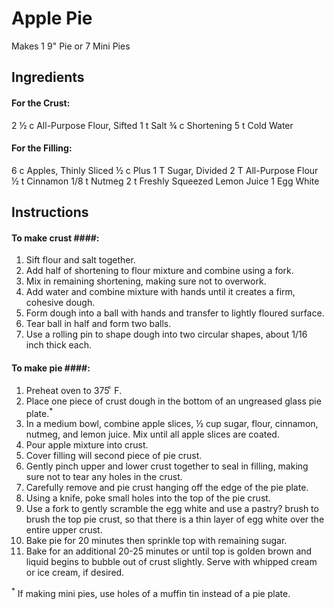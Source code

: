 # Apple Pie #

Makes 1 9" Pie or 7 Mini Pies

## Ingredients ##

#### For the Crust: ####
2 ½ c All-Purpose Flour, Sifted
1 t Salt
¾ c Shortening
5 t Cold Water

#### For the Filling: ####
6 c Apples, Thinly Sliced
½ c Plus 1 T Sugar, Divided
2 T All-Purpose Flour
½ t Cinnamon
1/8 t Nutmeg
2 t Freshly Squeezed Lemon Juice
1 Egg White

## Instructions ##

#### To make crust ####:

1. Sift flour and salt together.
2. Add half of shortening to flour mixture and combine using a fork.
3. Mix in remaining shortening, making sure not to overwork.
4. Add water and combine mixture with hands until it creates a firm, cohesive dough.
5. Form dough into a ball with hands and transfer to lightly floured surface.
6. Tear ball in half and form two balls.
7. Use a rolling pin to shape dough into two circular shapes, about 1/16 inch thick each.
 
#### To make pie ####: 

1. Preheat oven to 375 ͦ F.
2. Place one piece of crust dough in the bottom of an ungreased glass pie plate.<sup>*</sup>
3. In a medium bowl, combine apple slices, ½ cup sugar, flour, cinnamon, nutmeg, and lemon juice. Mix until all apple slices are coated.
4. Pour apple mixture into crust. 
5. Cover filling will second piece of pie crust.
6. Gently pinch upper and lower crust together to seal in filling, making sure not to tear any holes in the crust.
7. Carefully remove and pie crust hanging off the edge of the pie plate.
8. Using a knife, poke small holes into the top of the pie crust.
9.  Use a fork to gently scramble the egg white and use a pastry? brush to brush the top pie crust, so that there is a thin layer of egg white over the entire upper crust.
10.  Bake pie for 20 minutes then sprinkle top with remaining sugar.
11. Bake for an additional 20-25 minutes or until top is golden brown and liquid begins to bubble out of crust slightly. Serve with whipped cream or ice cream, if desired.

<sup>*</sup> If making mini pies, use holes of a muffin tin instead of a pie plate. 